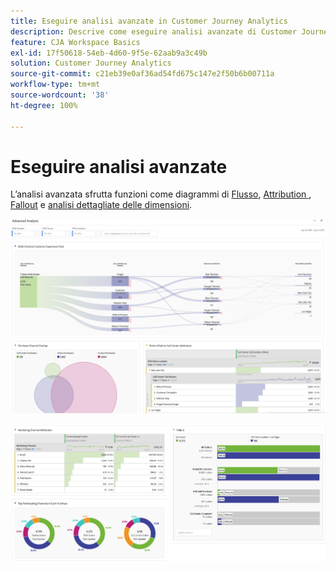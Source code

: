 ```yaml
---
title: Eseguire analisi avanzate in Customer Journey Analytics
description: Descrive come eseguire analisi avanzate di Customer Journey Analytics in Workspace.
feature: CJA Workspace Basics
exl-id: 17f50618-54eb-4d60-9f5e-62aab9a3c49b
solution: Customer Journey Analytics
source-git-commit: c21eb39e0af36ad54fd675c147e2f50b6b00711a
workflow-type: tm+mt
source-wordcount: '38'
ht-degree: 100%

---
```


# Eseguire analisi avanzate

L’analisi avanzata sfrutta funzioni come diagrammi di [Flusso](/help/analysis-workspace/visualizations/c-flow/flow.md), [Attribution ](/help/analysis-workspace/c-panels/attribution.md), [Fallout](/help/analysis-workspace/visualizations/fallout/fallout-flow.md) e [analisi dettagliate delle dimensioni](/help/components/dimensions/t-breakdown-fa.md).

![Schermata di Workspace 1](assets/cja-adv-analysis1.png)

![Schermata di Workspace 2](assets/cja-adv-analysis2.png)
